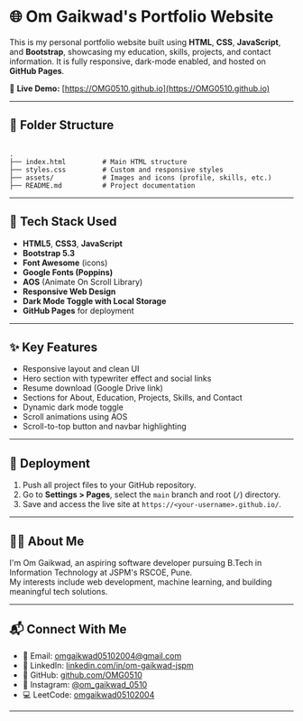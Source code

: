 # 🌐 Om Gaikwad's Portfolio Website

This is my personal portfolio website built using **HTML**, **CSS**, **JavaScript**, and **Bootstrap**, showcasing my education, skills, projects, and contact information. It is fully responsive, dark-mode enabled, and hosted on **GitHub Pages**.

🔗 **Live Demo:** [https://OMG0510.github.io](https://OMG0510.github.io)

---

## 📁 Folder Structure

```

.
├── index.html         # Main HTML structure
├── styles.css         # Custom and responsive styles
├── assets/            # Images and icons (profile, skills, etc.)
├── README.md          # Project documentation

```

---

## 🧰 Tech Stack Used

- **HTML5**, **CSS3**, **JavaScript**
- **Bootstrap 5.3**
- **Font Awesome** (icons)
- **Google Fonts (Poppins)**
- **AOS** (Animate On Scroll Library)
- **Responsive Web Design**
- **Dark Mode Toggle with Local Storage**
- **GitHub Pages** for deployment

---

## ✨ Key Features

- Responsive layout and clean UI
- Hero section with typewriter effect and social links
- Resume download (Google Drive link)
- Sections for About, Education, Projects, Skills, and Contact
- Dynamic dark mode toggle
- Scroll animations using AOS
- Scroll-to-top button and navbar highlighting

---

## 🚀 Deployment

1. Push all project files to your GitHub repository.
2. Go to **Settings > Pages**, select the `main` branch and root (`/`) directory.
3. Save and access the live site at `https://<your-username>.github.io/`.

---

## 🧑‍💻 About Me

I'm Om Gaikwad, an aspiring software developer pursuing B.Tech in Information Technology at JSPM's RSCOE, Pune.<br>
My interests include web development, machine learning, and building meaningful tech solutions.

---

## 📬 Connect With Me

- 📧 Email: omgaikwad05102004@gmail.com  
- 💼 LinkedIn: [linkedin.com/in/om-gaikwad-jspm](https://linkedin.com/in/om-gaikwad-jspm)  
- 🐙 GitHub: [github.com/OMG0510](https://github.com/OMG0510)  
- 📸 Instagram: [@om_gaikwad_0510](https://www.instagram.com/om_gaikwad_0510)  
- 💻 LeetCode: [omgaikwad05102004](https://leetcode.com/omgaikwad05102004)

---
